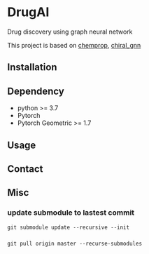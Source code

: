 # DrugAI
Drug discovery using graph neural network

This project is based on [chemprop](https://github.com/chemprop/chemprop), [chiral_gnn](https://github.com/PattanaikL/chiral_gnn)


## Installation

## Dependency

- python >= 3.7
- Pytorch 
- Pytorch Geometric >= 1.7


## Usage


## Contact


## Misc

### update submodule to lastest commit
```shell
git submodule update --recursive --init
```

### 
```shell
git pull origin master --recurse-submodules
```